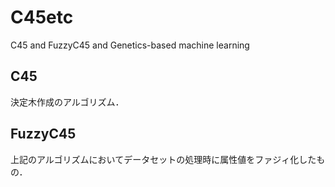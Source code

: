 # C45etc
C45 and FuzzyC45 and Genetics-based machine learning
## C45
決定木作成のアルゴリズム．

## FuzzyC45
上記のアルゴリズムにおいてデータセットの処理時に属性値をファジィ化したもの．
